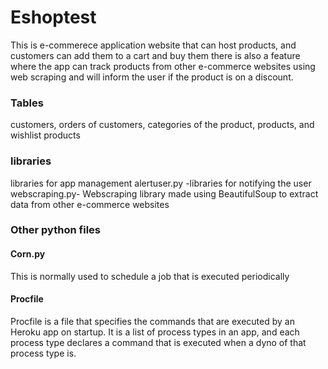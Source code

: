 # Eshoptest
 
This is e-commerece application website that can host products, and customers can add them to a cart and buy them there is also a feature where the app can track products from other e-commerce websites using web scraping and will inform the user if the product is on a discount.

### Tables 
customers, orders of customers, categories of the product, products, and wishlist products

### libraries
libraries for app management 
alertuser.py -libraries for notifying the user
webscraping.py- Webscraping library made using BeautifulSoup to extract data from other e-commerce websites

### Other python files

#### Corn.py
This is normally used to schedule a job that is executed periodically
#### Procfile
 Procfile is a file that specifies the commands that are executed by an Heroku app on startup. It is a list of process types in an app, and each process type declares a command that is executed when a dyno of that process type is.
 